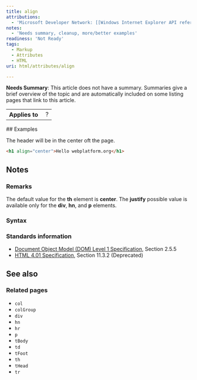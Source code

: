 ```yaml
---
title: align
attributions:
  - 'Microsoft Developer Network: [[Windows Internet Explorer API reference](http://msdn.microsoft.com/en-us/library/ie/hh828809%28v=vs.85%29.aspx) Article]'
notes:
  - 'Needs summary, cleanup, more/better examples'
readiness: 'Not Ready'
tags:
  - Markup
  - Attributes
  - HTML
uri: html/attributes/align

---
```

**Needs Summary**: This article does not have a summary. Summaries give a brief overview of the topic and are automatically included on some listing pages that link to this article.

<table class="wikitable">
<tr>
<th>
Applies to

</th>
<td>
 ?

</td>
</tr>
</table>
## Examples

The header will be in the center oft the page.

``` html
<h1 align="center">Hello webplatform.org</h1>
```

## Notes

### Remarks

The default value for the **th** element is **center**. The **justify** possible value is available only for the **div**, **hn**, and **p** elements.

### Syntax

### Standards information

-   [Document Object Model (DOM) Level 1 Specification](http://go.microsoft.com/fwlink/p/?linkid=161725), Section 2.5.5
-   [HTML 4.01 Specification](http://go.microsoft.com/fwlink/p/?linkid=25320), Section 11.3.2 (Deprecated)

## See also

### Related pages

-   `col`
-   `colGroup`
-   `div`
-   `hn`
-   `hr`
-   `p`
-   `tBody`
-   `td`
-   `tFoot`
-   `th`
-   `tHead`
-   `tr`
